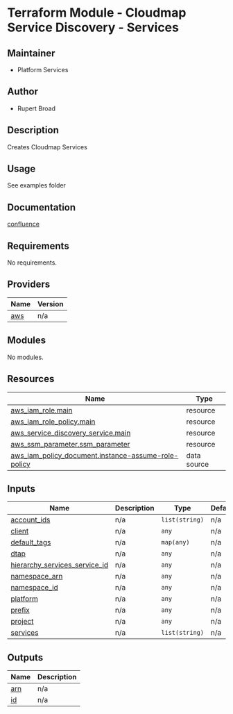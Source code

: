 # Terraform Module - Cloudmap Service Discovery - Services

## Maintainer

* Platform Services

## Author

* Rupert Broad

## Description

Creates Cloudmap Services

## Usage

See examples folder

## Documentation

[confluence](https://ohpendev.atlassian.net/wiki/spaces/CCE/pages/2062320795/Terraform+Modules)

<!-- BEGIN_TF_DOCS -->
## Requirements

No requirements.

## Providers

| Name | Version |
|------|---------|
| <a name="provider_aws"></a> [aws](#provider\_aws) | n/a |

## Modules

No modules.

## Resources

| Name | Type |
|------|------|
| [aws_iam_role.main](https://registry.terraform.io/providers/hashicorp/aws/latest/docs/resources/iam_role) | resource |
| [aws_iam_role_policy.main](https://registry.terraform.io/providers/hashicorp/aws/latest/docs/resources/iam_role_policy) | resource |
| [aws_service_discovery_service.main](https://registry.terraform.io/providers/hashicorp/aws/latest/docs/resources/service_discovery_service) | resource |
| [aws_ssm_parameter.ssm_parameter](https://registry.terraform.io/providers/hashicorp/aws/latest/docs/resources/ssm_parameter) | resource |
| [aws_iam_policy_document.instance-assume-role-policy](https://registry.terraform.io/providers/hashicorp/aws/latest/docs/data-sources/iam_policy_document) | data source |

## Inputs

| Name | Description | Type | Default | Required |
|------|-------------|------|---------|:--------:|
| <a name="input_account_ids"></a> [account\_ids](#input\_account\_ids) | n/a | `list(string)` | n/a | yes |
| <a name="input_client"></a> [client](#input\_client) | n/a | `any` | n/a | yes |
| <a name="input_default_tags"></a> [default\_tags](#input\_default\_tags) | n/a | `map(any)` | n/a | yes |
| <a name="input_dtap"></a> [dtap](#input\_dtap) | n/a | `any` | n/a | yes |
| <a name="input_hierarchy_services_service_id"></a> [hierarchy\_services\_service\_id](#input\_hierarchy\_services\_service\_id) | n/a | `any` | n/a | yes |
| <a name="input_namespace_arn"></a> [namespace\_arn](#input\_namespace\_arn) | n/a | `any` | n/a | yes |
| <a name="input_namespace_id"></a> [namespace\_id](#input\_namespace\_id) | n/a | `any` | n/a | yes |
| <a name="input_platform"></a> [platform](#input\_platform) | n/a | `any` | n/a | yes |
| <a name="input_prefix"></a> [prefix](#input\_prefix) | n/a | `any` | n/a | yes |
| <a name="input_project"></a> [project](#input\_project) | n/a | `any` | n/a | yes |
| <a name="input_services"></a> [services](#input\_services) | n/a | `list(string)` | n/a | yes |

## Outputs

| Name | Description |
|------|-------------|
| <a name="output_arn"></a> [arn](#output\_arn) | n/a |
| <a name="output_id"></a> [id](#output\_id) | n/a |
<!-- END_TF_DOCS -->